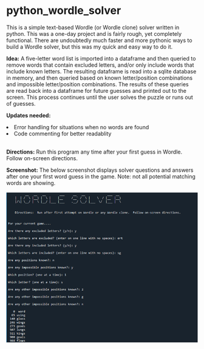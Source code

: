 # python_wordle_solver

This is a simple text-based Wordle (or Wordle clone) solver written in python.  This was a one-day project and is fairly rough, yet completely functional.  There are undoubtedly much faster and more pythonic ways to build a Wordle solver, but this was my quick and easy way to do it.  

**Idea:**   A five-letter word list is imported into a dataframe and then queried to remove words that contain excluded letters, and/or only include words that include known letters.  The resulting dataframe is read into a sqlite database in memory, and then queried based on known letter/position combinations and impossible letter/position combinations.  The results of these queries are read back into a dataframe for future guesses and printed out to the screen.  This process continues until the user solves the puzzle or runs out of guesses.

**Updates needed:**  
<li>Error handling for situations when no words are found</li>
<li>Code commenting for better readablity</li><br>

**Directions:**  Run this program any time after your first guess in Wordle.  Follow on-screen directions.

**Screenshot:** The below screenshot displays solver questions and answers after one your first word guess in the game.  Note: not all potential matching words are showing.<br><br>
<img src="https://github.com/Weaver-James/python_wordle_solver/blob/main/wordle.png">
